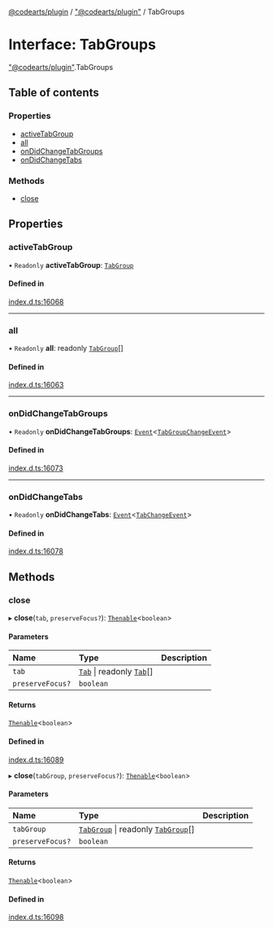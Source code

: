 [@codearts/plugin](../README.md) / ["@codearts/plugin"](../modules/_codearts_plugin_.md) / TabGroups

# Interface: TabGroups

["@codearts/plugin"](../modules/_codearts_plugin_.md).TabGroups

## Table of contents

### Properties

- [activeTabGroup](codearts_plugin_.TabGroups.md#activetabgroup)
- [all](codearts_plugin_.TabGroups.md#all)
- [onDidChangeTabGroups](codearts_plugin_.TabGroups.md#ondidchangetabgroups)
- [onDidChangeTabs](codearts_plugin_.TabGroups.md#ondidchangetabs)

### Methods

- [close](codearts_plugin_.TabGroups.md#close)

## Properties

### activeTabGroup

• `Readonly` **activeTabGroup**: [`TabGroup`](codearts_plugin_.TabGroup.md)

#### Defined in

[index.d.ts:16068](https://github.com/huaweicloud/cloudide-plugin-api/blob/03c74e5/index.d.ts#L16068)

___

### all

• `Readonly` **all**: readonly [`TabGroup`](codearts_plugin_.TabGroup.md)[]

#### Defined in

[index.d.ts:16063](https://github.com/huaweicloud/cloudide-plugin-api/blob/03c74e5/index.d.ts#L16063)

___

### onDidChangeTabGroups

• `Readonly` **onDidChangeTabGroups**: [`Event`](codearts_plugin_.Event.md)<[`TabGroupChangeEvent`](codearts_plugin_.TabGroupChangeEvent.md)\>

#### Defined in

[index.d.ts:16073](https://github.com/huaweicloud/cloudide-plugin-api/blob/03c74e5/index.d.ts#L16073)

___

### onDidChangeTabs

• `Readonly` **onDidChangeTabs**: [`Event`](codearts_plugin_.Event.md)<[`TabChangeEvent`](codearts_plugin_.TabChangeEvent.md)\>

#### Defined in

[index.d.ts:16078](https://github.com/huaweicloud/cloudide-plugin-api/blob/03c74e5/index.d.ts#L16078)

## Methods

### close

▸ **close**(`tab`, `preserveFocus?`): [`Thenable`](Thenable.md)<`boolean`\>

#### Parameters

| Name | Type | Description |
| :------ | :------ | :------ |
| `tab` | [`Tab`](codearts_plugin_.Tab.md) \| readonly [`Tab`](codearts_plugin_.Tab.md)[] |  |
| `preserveFocus?` | `boolean` |  |

#### Returns

[`Thenable`](Thenable.md)<`boolean`\>

#### Defined in

[index.d.ts:16089](https://github.com/huaweicloud/cloudide-plugin-api/blob/03c74e5/index.d.ts#L16089)

▸ **close**(`tabGroup`, `preserveFocus?`): [`Thenable`](Thenable.md)<`boolean`\>

#### Parameters

| Name | Type | Description |
| :------ | :------ | :------ |
| `tabGroup` | [`TabGroup`](codearts_plugin_.TabGroup.md) \| readonly [`TabGroup`](codearts_plugin_.TabGroup.md)[] |  |
| `preserveFocus?` | `boolean` |  |

#### Returns

[`Thenable`](Thenable.md)<`boolean`\>

#### Defined in

[index.d.ts:16098](https://github.com/huaweicloud/cloudide-plugin-api/blob/03c74e5/index.d.ts#L16098)
